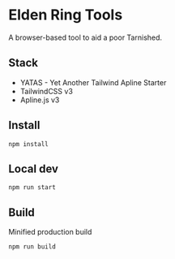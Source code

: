 # Elden Ring Tools

A browser-based tool to aid a poor Tarnished.

## Stack

* YATAS - Yet Another Tailwind Apline Starter
* TailwindCSS v3
* Apline.js v3

## Install

```
npm install
```

## Local dev

```
npm run start
```

## Build

Minified production build

```
npm run build
```
